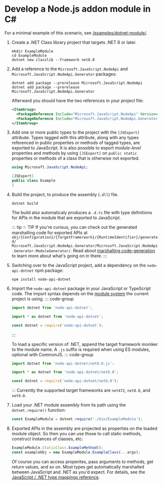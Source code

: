 # Develop a Node.js addon module in C#

For a minimal example of this scenario, see
[/examples/dotnet-module/](https://github.com/microsoft/node-api-dotnet/blob/main/examples/dotnet-module/).

1. Create a .NET Class library project that targets .NET 8 or later.
    ```shell
    mkdir ExampleModule
    cd ExampleModule
    dotnet new classlib --framework net8.0
    ```

2. Add a reference to the `Microsoft.JavaScript.NodeApi` and
   `Microsoft.JavaScript.NodeApi.Generator` packages:
    ```shell
    dotnet add package --prerelease Microsoft.JavaScript.NodeApi
    dotnet add package --prerelease Microsoft.JavaScript.NodeApi.Generator
    ```

    Afterward you should have the two references in your project file:
    ```xml
    <ItemGroup>
      <PackageReference Include="Microsoft.JavaScript.NodeApi" Version="0.9.*-*" />
      <PackageReference Include="Microsoft.JavaScript.NodeApi.Generator" Version="0.9.*-*" />
    </ItemGroup>
    ```

3. Add one or more public types to the project with the `[JSExport]` attribute. Types tagged
   with this attribute, along with any types referenced in public properties or methods of tagged
   types, are exported to JavaScript. It is also possible to export _module-level_
   properties and methods by using `[JSExport]` on `public static` properties or methods of a class
   that is otherwise not exported.
    ```C#
    using Microsoft.JavaScript.NodeApi;

    [JSExport]
    public class Example
    {
   ```

4. Build the project, to produce the assembly (`.dll`) file.
    ```shell
    dotnet build
    ```
    The build also automaticaly produces a `.d.ts` file with type definitions for APIs in the
    module that are exported to JavaScript.

    ::: tip :sparkles: TIP
    If you're curious, you can check out the generated marshalling code for exported APIs at<br>
    `obj/{Configuration}/{TargetFramerwork}/{RuntimeIdentifier}/generated/
    Microsoft.JavaScript.NodeApi.Generator/Microsoft.JavaScript.NodeApi.Generator.ModuleGenerator/`.
    Read about
    [marshalling code-generation](../features/js-dotnet-marshalling#marshalling-code-generation)
    to learn more about what's going on in there.
    :::

5. Switching over to the JavaScript project, add a dependency on the `node-api-dotnet` npm package:
    ```shell
    npm install node-api-dotnet
    ```

6. Import the `node-api-dotnet` package in your JavaScript or TypeScript code. The import syntax
   depends on the [module system](https://nodejs.org/api/esm.html) the current project is using.
    ::: code-group
    ```JavaScript [ES (TS or JS)]
    import dotnet from 'node-api-dotnet';
    ```
    ```TypeScript [CommonJS (TS)]
    import * as dotnet from 'node-api-dotnet';
    ```
    ```JavaScript [CommonJS (JS)]
    const dotnet = require('node-api-dotnet');
    ```
    :::

   To load a specific version of .NET, append the target framework moniker to the module name.
   A `.js` suffix is required when using ES modules, optional with CommonJS.
    ::: code-group
    ```JavaScript [ES (TS or JS)]
    import dotnet from 'node-api-dotnet/net8.0.js';
    ```
    ```TypeScript [CommonJS (TS)]
    import * as dotnet from 'node-api-dotnet/net8.0';
    ```
    ```JavaScript [CommonJS (JS)]
    const dotnet = require('node-api-dotnet/net8.0');
    ```
    :::
   Currently the supported target frameworks are `net472`, `net8.0`, and `net9.0`.

7. Load your .NET module assembly from its path using the `dotnet.require()` function:
    ```JavaScript
    const ExampleModule = dotnet.require('./bin/ExampleModule');
    ```
8. Exported APIs in the assembly are projected as properties on the loaded module object. So then
   you can use those to call static methods, construct instances of classes, etc:
    ```JavaScript
    ExampleModule.StaticClass.ExampleMethod();
    const exampleObj = new ExampleModule.ExampleClass(...args);
    ```
    Of course you can access properites, pass arguments to methods, get return values, and so on.
    Most types get automatically marshalled between JavaScript and .NET as you'd expect. For
    details, see the [JavaScript / .NET type mappings reference](../reference/js-dotnet-types).
